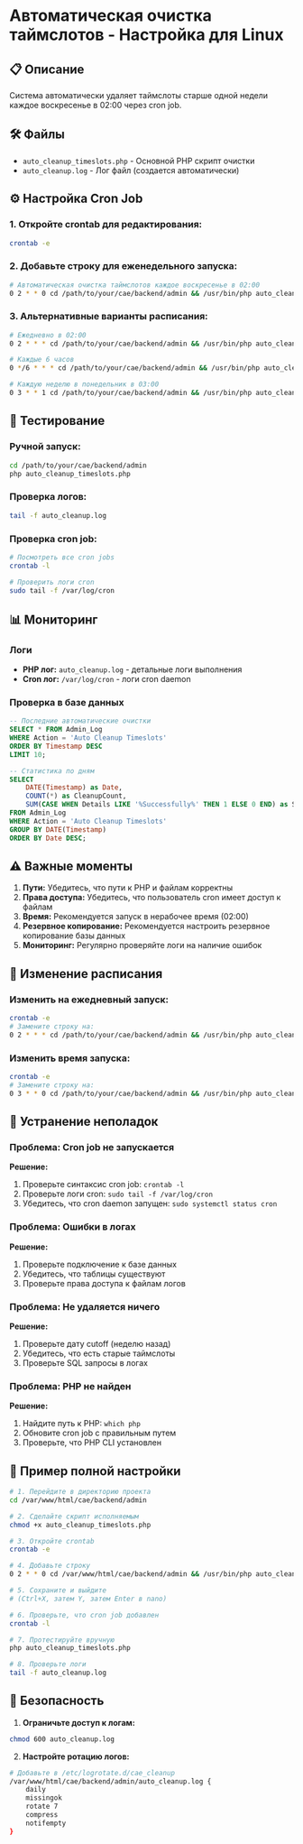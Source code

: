 # Автоматическая очистка таймслотов - Настройка для Linux

## 📋 Описание

Система автоматически удаляет таймслоты старше одной недели каждое воскресенье в 02:00 через cron job.

## 🛠️ Файлы

- `auto_cleanup_timeslots.php` - Основной PHP скрипт очистки
- `auto_cleanup.log` - Лог файл (создается автоматически)

## ⚙️ Настройка Cron Job

### 1. Откройте crontab для редактирования:

```bash
crontab -e
```

### 2. Добавьте строку для еженедельного запуска:

```bash
# Автоматическая очистка таймслотов каждое воскресенье в 02:00
0 2 * * 0 cd /path/to/your/cae/backend/admin && /usr/bin/php auto_cleanup_timeslots.php >> auto_cleanup.log 2>&1
```

### 3. Альтернативные варианты расписания:

```bash
# Ежедневно в 02:00
0 2 * * * cd /path/to/your/cae/backend/admin && /usr/bin/php auto_cleanup_timeslots.php >> auto_cleanup.log 2>&1

# Каждые 6 часов
0 */6 * * * cd /path/to/your/cae/backend/admin && /usr/bin/php auto_cleanup_timeslots.php >> auto_cleanup.log 2>&1

# Каждую неделю в понедельник в 03:00
0 3 * * 1 cd /path/to/your/cae/backend/admin && /usr/bin/php auto_cleanup_timeslots.php >> auto_cleanup.log 2>&1
```

## 🔧 Тестирование

### Ручной запуск:

```bash
cd /path/to/your/cae/backend/admin
php auto_cleanup_timeslots.php
```

### Проверка логов:

```bash
tail -f auto_cleanup.log
```

### Проверка cron job:

```bash
# Посмотреть все cron jobs
crontab -l

# Проверить логи cron
sudo tail -f /var/log/cron
```

## 📊 Мониторинг

### Логи

- **PHP лог:** `auto_cleanup.log` - детальные логи выполнения
- **Cron лог:** `/var/log/cron` - логи cron daemon

### Проверка в базе данных

```sql
-- Последние автоматические очистки
SELECT * FROM Admin_Log 
WHERE Action = 'Auto Cleanup Timeslots' 
ORDER BY Timestamp DESC 
LIMIT 10;

-- Статистика по дням
SELECT 
    DATE(Timestamp) as Date,
    COUNT(*) as CleanupCount,
    SUM(CASE WHEN Details LIKE '%Successfully%' THEN 1 ELSE 0 END) as SuccessCount
FROM Admin_Log 
WHERE Action = 'Auto Cleanup Timeslots'
GROUP BY DATE(Timestamp)
ORDER BY Date DESC;
```

## ⚠️ Важные моменты

1. **Пути:** Убедитесь, что пути к PHP и файлам корректны
2. **Права доступа:** Убедитесь, что пользователь cron имеет доступ к файлам
3. **Время:** Рекомендуется запуск в нерабочее время (02:00)
4. **Резервное копирование:** Рекомендуется настроить резервное копирование базы данных
5. **Мониторинг:** Регулярно проверяйте логи на наличие ошибок

## 🔄 Изменение расписания

### Изменить на ежедневный запуск:

```bash
crontab -e
# Замените строку на:
0 2 * * * cd /path/to/your/cae/backend/admin && /usr/bin/php auto_cleanup_timeslots.php >> auto_cleanup.log 2>&1
```

### Изменить время запуска:

```bash
crontab -e
# Замените строку на:
0 3 * * 0 cd /path/to/your/cae/backend/admin && /usr/bin/php auto_cleanup_timeslots.php >> auto_cleanup.log 2>&1
```

## 🚨 Устранение неполадок

### Проблема: Cron job не запускается
**Решение:**
1. Проверьте синтаксис cron job: `crontab -l`
2. Проверьте логи cron: `sudo tail -f /var/log/cron`
3. Убедитесь, что cron daemon запущен: `sudo systemctl status cron`

### Проблема: Ошибки в логах
**Решение:**
1. Проверьте подключение к базе данных
2. Убедитесь, что таблицы существуют
3. Проверьте права доступа к файлам логов

### Проблема: Не удаляется ничего
**Решение:**
1. Проверьте дату cutoff (неделю назад)
2. Убедитесь, что есть старые таймслоты
3. Проверьте SQL запросы в логах

### Проблема: PHP не найден
**Решение:**
1. Найдите путь к PHP: `which php`
2. Обновите cron job с правильным путем
3. Проверьте, что PHP CLI установлен

## 📝 Пример полной настройки

```bash
# 1. Перейдите в директорию проекта
cd /var/www/html/cae/backend/admin

# 2. Сделайте скрипт исполняемым
chmod +x auto_cleanup_timeslots.php

# 3. Откройте crontab
crontab -e

# 4. Добавьте строку
0 2 * * 0 cd /var/www/html/cae/backend/admin && /usr/bin/php auto_cleanup_timeslots.php >> auto_cleanup.log 2>&1

# 5. Сохраните и выйдите
# (Ctrl+X, затем Y, затем Enter в nano)

# 6. Проверьте, что cron job добавлен
crontab -l

# 7. Протестируйте вручную
php auto_cleanup_timeslots.php

# 8. Проверьте логи
tail -f auto_cleanup.log
```

## 🔐 Безопасность

1. **Ограничьте доступ к логам:**
```bash
chmod 600 auto_cleanup.log
```

2. **Настройте ротацию логов:**
```bash
# Добавьте в /etc/logrotate.d/cae_cleanup
/var/www/html/cae/backend/admin/auto_cleanup.log {
    daily
    missingok
    rotate 7
    compress
    notifempty
}
```
